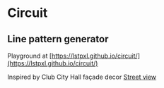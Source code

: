 # Circuit

## Line pattern generator

Playground at [https://lstpxl.github.io/circuit/](https://lstpxl.github.io/circuit/)

Inspired by Club City Hall façade decor [Street view](https://maps.app.goo.gl/B44u2bpYjzSQoiYg9)
